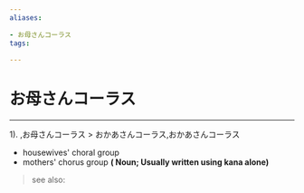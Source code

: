 ```yaml
---
aliases:
    
- お母さんコーラス
tags:
    
---
```


# お母さんコーラス
---
1).
,お母さんコーラス > おかあさんコーラス,おかあさんコーラス

- housewives' choral group
- mothers' chorus group
**( Noun; Usually written using kana alone)**
> see also: 
            